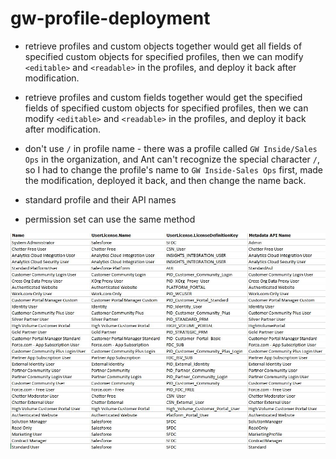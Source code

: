 # gw-profile-deployment

* retrieve profiles and custom objects together would get all fields of specified custom objects for specified profiles, then we can modify `<editable>` and `<readable>` in the profiles, and deploy it back after modification.

* retrieve profiles and custom fields together would get the specified fields of specified custom objects for specified profiles, then we can modify `<editable>` and `<readable>` in the profiles, and deploy it back after modification.

* don't use `/` in profile name - there was a profile called `GW Inside/Sales Ops` in the organization, and Ant can't recognize the special character `/`, so I had to change the profile's name to `GW Inside-Sales Ops` first, made the modification, deployed it back, and then change the name back.

* standard profile and their API names

* permission set can use the same method

![standard profiles](https://github.com/jacky1999cn2000/gw-profile-deployment/blob/master/images/profiles.jpg)
